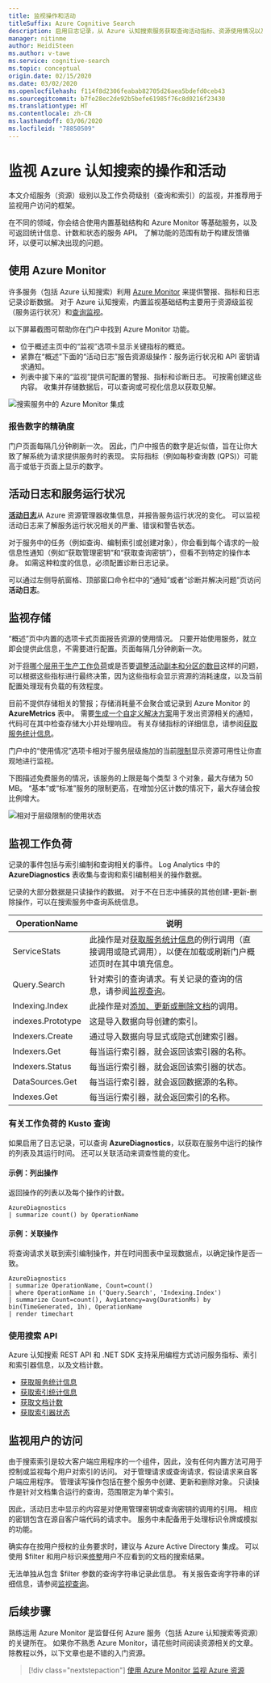 ```yaml
---
title: 监视操作和活动
titleSuffix: Azure Cognitive Search
description: 启用日志记录，从 Azure 认知搜索服务获取查询活动指标、资源使用情况以及其他系统数据。
manager: nitinme
author: HeidiSteen
ms.author: v-tawe
ms.service: cognitive-search
ms.topic: conceptual
origin.date: 02/15/2020
ms.date: 03/02/2020
ms.openlocfilehash: f114f8d2306feabab82705d26aea5bdefd0ceb43
ms.sourcegitcommit: b7fe28ec2de92b5befe61985f76c8d0216f23430
ms.translationtype: HT
ms.contentlocale: zh-CN
ms.lasthandoff: 03/06/2020
ms.locfileid: "78850509"
---
```

# <a name="monitor-operations-and-activity-of-azure-cognitive-search"></a>监视 Azure 认知搜索的操作和活动

本文介绍服务（资源）级别以及工作负荷级别（查询和索引）的监视，并推荐用于监视用户访问的框架。

在不同的领域，你会结合使用内置基础结构和 Azure Monitor 等基础服务，以及可返回统计信息、计数和状态的服务 API。 了解功能的范围有助于构建反馈循环，以便可以解决出现的问题。

## <a name="use-azure-monitor"></a>使用 Azure Monitor

许多服务（包括 Azure 认知搜索）利用 [Azure Monitor](https://docs.azure.cn/azure-monitor/) 来提供警报、指标和日志记录诊断数据。 对于 Azure 认知搜索，内置监视基础结构主要用于资源级监视（服务运行状况）和[查询监视](search-monitor-queries.md)。

以下屏幕截图可帮助你在门户中找到 Azure Monitor 功能。

+ 位于概述主页中的“监视”选项卡显示关键指标的概览。 
+ 紧靠在“概述”下面的“活动日志”报告资源级操作：服务运行状况和 API 密钥请求通知。 
+ 列表中接下来的“监视”提供可配置的警报、指标和诊断日志。  可按需创建这些内容。 收集并存储数据后，可以查询或可视化信息以获取见解。

![搜索服务中的 Azure Monitor 集成](./media/search-monitor-usage/azure-monitor-search.png
 "搜索服务中的 Azure Monitor 集成")

### <a name="precision-of-reported-numbers"></a>报告数字的精确度

门户页面每隔几分钟刷新一次。 因此，门户中报告的数字是近似值，旨在让你大致了解系统为请求提供服务时的表现。 实际指标（例如每秒查询数 (QPS)）可能高于或低于页面上显示的数字。

## <a name="activity-logs-and-service-health"></a>活动日志和服务运行状况

[**活动日志**](https://docs.azure.cn/azure-monitor/platform/activity-log-view)从 Azure 资源管理器收集信息，并报告服务运行状况的变化。 可以监视活动日志来了解服务运行状况相关的严重、错误和警告状态。

对于服务中的任务（例如查询、编制索引或创建对象），你会看到每个请求的一般信息性通知（例如“获取管理密钥”和“获取查询密钥”），但看不到特定的操作本身。   如需这种粒度的信息，必须配置诊断日志记录。

可以通过左侧导航窗格、顶部窗口命令栏中的“通知”或者“诊断并解决问题”页访问**活动日志**。 

## <a name="monitor-storage"></a>监视存储

“概述”页中内置的选项卡式页面报告资源的使用情况。 只要开始使用服务，就立即会提供此信息，不需要进行配置。页面每隔几分钟刷新一次。 

对于[将哪个层用于生产工作负荷](search-sku-tier.md)或是否要[调整活动副本和分区的数目](search-capacity-planning.md)这样的问题，可以根据这些指标进行最终决策，因为这些指标会显示资源的消耗速度，以及当前配置处理现有负载的有效程度。

目前不提供存储相关的警报；存储消耗量不会聚合或记录到 Azure Monitor 的 **AzureMetrics** 表中。 需要[生成一个自定义解决方案](https://docs.azure.cn/azure-monitor/insights/solutions-creating)用于发出资源相关的通知，代码可在其中检查存储大小并处理响应。 有关存储指标的详细信息，请参阅[获取服务统计信息](https://docs.microsoft.com/rest/api/searchservice/get-service-statistics#response)。

门户中的“使用情况”选项卡相对于服务层级施加的当前[限制](search-limits-quotas-capacity.md)显示资源可用性让你直观地进行监视。  

下图描述免费服务的情况，该服务的上限是每个类型 3 个对象，最大存储为 50 MB。 “基本”或“标准”服务的限制更高，在增加分区计数的情况下，最大存储会按比例增大。

![相对于层级限制的使用状态](./media/search-monitor-usage/usage-tab.png
 "相对于层级限制的使用状态")

## <a name="monitor-workloads"></a>监视工作负荷

记录的事件包括与索引编制和查询相关的事件。 Log Analytics 中的 **AzureDiagnostics** 表收集与查询和索引编制相关的操作数据。

记录的大部分数据是只读操作的数据。 对于不在日志中捕获的其他创建-更新-删除操作，可以在搜索服务中查询系统信息。

| OperationName | 说明 |
|---------------|-------------|
| ServiceStats | 此操作是对[获取服务统计信息](https://docs.microsoft.com/rest/api/searchservice/get-service-statistics)的例行调用（直接调用或隐式调用），以便在加载或刷新门户概述页时在其中填充信息。 |
| Query.Search |  针对索引的查询请求。有关记录的查询的信息，请参阅[监视查询](search-monitor-queries.md)。|
| Indexing.Index  | 此操作是对[添加、更新或删除文档](https://docs.microsoft.com/rest/api/searchservice/addupdate-or-delete-documents)的调用。 |
| indexes.Prototype | 这是导入数据向导创建的索引。 |
| Indexers.Create | 通过导入数据向导显式或隐式创建索引器。 |
| Indexers.Get | 每当运行索引器，就会返回该索引器的名称。 |
| Indexers.Status | 每当运行索引器，就会返回该索引器的状态。 |
| DataSources.Get | 每当运行索引器，就会返回数据源的名称。|
| Indexes.Get | 每当运行索引器，就会返回索引的名称。 |

### <a name="kusto-queries-about-workloads"></a>有关工作负荷的 Kusto 查询

如果启用了日志记录，可以查询 **AzureDiagnostics**，以获取在服务中运行的操作的列表及其运行时间。 还可以关联活动来调查性能的变化。

#### <a name="example-list-operations"></a>示例：列出操作 

返回操作的列表以及每个操作的计数。

```
AzureDiagnostics
| summarize count() by OperationName
```

#### <a name="example-correlate-operations"></a>示例：关联操作

将查询请求关联到索引编制操作，并在时间图表中呈现数据点，以确定操作是否一致。

```
AzureDiagnostics
| summarize OperationName, Count=count()
| where OperationName in ('Query.Search', 'Indexing.Index')
| summarize Count=count(), AvgLatency=avg(DurationMs) by bin(TimeGenerated, 1h), OperationName
| render timechart
```

### <a name="use-search-apis"></a>使用搜索 API

Azure 认知搜索 REST API 和 .NET SDK 支持采用编程方式访问服务指标、索引和索引器信息，以及文档计数。

+ [获取服务统计信息](https://docs.microsoft.com/azure/rest/api/searchservice/get-service-statistics)
+ [获取索引统计信息](https://docs.microsoft.com/azure/rest/api/searchservice/get-index-statistics)
+ [获取文档计数](https://docs.microsoft.com/azure/rest/api/searchservice/count-documents)
+ [获取索引器状态](https://docs.microsoft.com/azure/rest/api/searchservice/get-indexer-status)

## <a name="monitor-user-access"></a>监视用户的访问

由于搜索索引是较大客户端应用程序的一个组件，因此，没有任何内置方法可用于控制或监视每个用户对索引的访问。 对于管理请求或查询请求，假设请求来自客户端应用程序。 管理读写操作包括在整个服务中创建、更新和删除对象。 只读操作是针对文档集合运行的查询，范围限定为单个索引。 

因此，活动日志中显示的内容是对使用管理密钥或查询密钥的调用的引用。 相应的密钥包含在源自客户端代码的请求中。 服务中未配备用于处理标识令牌或模拟的功能。

确实存在按用户授权的业务要求时，建议与 Azure Active Directory 集成。 可以使用 $filter 和用户标识来[修整](search-security-trimming-for-azure-search-with-aad.md)用户不应看到的文档的搜索结果。 

无法单独从包含 $filter 参数的查询字符串记录此信息。 有关报告查询字符串的详细信息，请参阅[监视查询](search-monitor-queries.md)。

## <a name="next-steps"></a>后续步骤

熟练运用 Azure Monitor 是监督任何 Azure 服务（包括 Azure 认知搜索等资源）的关键所在。 如果你不熟悉 Azure Monitor，请花些时间阅读资源相关的文章。 除教程以外，以下文章也是不错的入门资源。

> [!div class="nextstepaction"]
> [使用 Azure Monitor 监视 Azure 资源](https://docs.azure.cn/azure-monitor/insights/monitor-azure-resource)